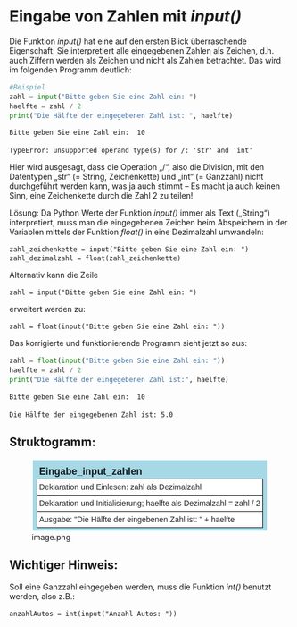 # Eingabe von Zahlen mit *input()*


Die Funktion *input()* hat eine auf den ersten Blick überraschende
Eigenschaft: Sie interpretiert alle eingegebenen Zahlen als Zeichen,
d.h. auch Ziffern werden als Zeichen und nicht als Zahlen betrachtet.
Das wird im folgenden Programm deutlich:

``` python
#Beispiel
zahl = input("Bitte geben Sie eine Zahl ein: ")
haelfte = zahl / 2
print("Die Hälfte der eingegebenen Zahl ist: ", haelfte)
```

    Bitte geben Sie eine Zahl ein:  10

    TypeError: unsupported operand type(s) for /: 'str' and 'int'

Hier wird ausgesagt, dass die Operation „/“, also die Division, mit den
Datentypen „str“ (= String, Zeichenkette) und „int“ (= Ganzzahl) nicht
durchgeführt werden kann, was ja auch stimmt – Es macht ja auch keinen
Sinn, eine Zeichenkette durch die Zahl 2 zu teilen!

Lösung: Da Python Werte der Funktion *input()* immer als Text („String“)
interpretiert, muss man die eingegebenen Zeichen beim Abspeichern in der
Variablen mittels der Funktion *float()* in eine Dezimalzahl umwandeln:

    zahl_zeichenkette = input("Bitte geben Sie eine Zahl ein: ")
    zahl_dezimalzahl = float(zahl_zeichenkette)

Alternativ kann die Zeile

    zahl = input("Bitte geben Sie eine Zahl ein: ")

erweitert werden zu:

    zahl = float(input("Bitte geben Sie eine Zahl ein: "))

Das korrigierte und funktionierende Programm sieht jetzt so aus:

``` python
zahl = float(input("Bitte geben Sie eine Zahl ein: "))
haelfte = zahl / 2
print("Die Hälfte der eingegebenen Zahl ist:", haelfte)
```

    Bitte geben Sie eine Zahl ein:  10

    Die Hälfte der eingegebenen Zahl ist: 5.0

## Struktogramm:

<figure>
<img
src="07-Ein-und-Ausgabe-Zahlen_files/figure-markdown_strict/cell-7-1-7afa0d1b-286d-43ab-a94c-6be163d5cdd1.png"
alt="image.png" />
<figcaption aria-hidden="true">image.png</figcaption>
</figure>

## Wichtiger Hinweis:

Soll eine Ganzzahl eingegeben werden, muss die Funktion *int()* benutzt
werden, also z.B.:

    anzahlAutos = int(input("Anzahl Autos: "))
